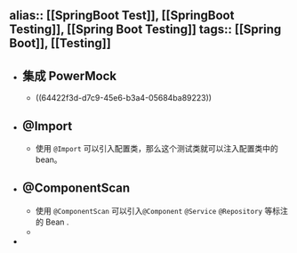 alias:: [[SpringBoot Test]], [[SpringBoot Testing]], [[Spring Boot Testing]]
tags:: [[Spring Boot]], [[Testing]]
---

- ## 集成 PowerMock
	- ((64422f3d-d7c9-45e6-b3a4-05684ba89223))
- ## @Import
	- 使用 `@Import` 可以引入配置类，那么这个测试类就可以注入配置类中的bean。
- ## @ComponentScan
	- 使用 `@ComponentScan` 可以引入`@Component` `@Service` `@Repository` 等标注的 Bean .
	-
-